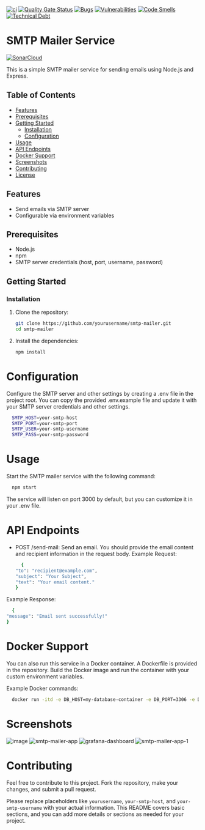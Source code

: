 [![ci](https://github.com/Amits64/smtp-mailer/actions/workflows/docker.yml/badge.svg)](https://github.com/Amits64/smtp-mailer/actions/workflows/docker.yml)
[![Quality Gate Status](https://sonarcloud.io/api/project_badges/measure?project=Amits64_smtp-mailer&metric=alert_status)](https://sonarcloud.io/summary/new_code?id=Amits64_smtp-mailer)
[![Bugs](https://sonarcloud.io/api/project_badges/measure?project=Amits64_smtp-mailer&metric=bugs)](https://sonarcloud.io/summary/new_code?id=Amits64_smtp-mailer)
[![Vulnerabilities](https://sonarcloud.io/api/project_badges/measure?project=Amits64_smtp-mailer&metric=vulnerabilities)](https://sonarcloud.io/summary/new_code?id=Amits64_smtp-mailer)
[![Code Smells](https://sonarcloud.io/api/project_badges/measure?project=Amits64_smtp-mailer&metric=code_smells)](https://sonarcloud.io/summary/new_code?id=Amits64_smtp-mailer)
[![Technical Debt](https://sonarcloud.io/api/project_badges/measure?project=Amits64_smtp-mailer&metric=sqale_index)](https://sonarcloud.io/summary/new_code?id=Amits64_smtp-mailer)

# SMTP Mailer Service
[![SonarCloud](https://sonarcloud.io/images/project_badges/sonarcloud-white.svg)](https://sonarcloud.io/summary/new_code?id=Amits64_smtp-mailer)

This is a simple SMTP mailer service for sending emails using Node.js and Express.

## Table of Contents

- [Features](#features)
- [Prerequisites](#prerequisites)
- [Getting Started](#getting-started)
  - [Installation](#installation)
  - [Configuration](#configuration)
- [Usage](#usage)
- [API Endpoints](#api-endpoints)
- [Docker Support](#docker-support)
- [Screenshots](#screenshots)
- [Contributing](#contributing)
- [License](#license)

## Features

- Send emails via SMTP server
- Configurable via environment variables

## Prerequisites

- Node.js
- npm
- SMTP server credentials (host, port, username, password)

## Getting Started

### Installation

1. Clone the repository:

   ```bash
   git clone https://github.com/yourusername/smtp-mailer.git
   cd smtp-mailer

2. Install the dependencies:

   ```bash
   npm install

# Configuration

Configure the SMTP server and other settings by creating a .env file in the project root. You can copy the provided .env.example file and update it with your SMTP server credentials and other settings.
  ```bash
    SMTP_HOST=your-smtp-host
    SMTP_PORT=your-smtp-port
    SMTP_USER=your-smtp-username
    SMTP_PASS=your-smtp-password
  ```

# Usage
Start the SMTP mailer service with the following command:
  ```bash
    npm start
  ```
The service will listen on port 3000 by default, but you can customize it in your .env file.

# API Endpoints
* POST /send-mail: Send an email. You should provide the email content and recipient information in the request body.
Example Request:

  ```bash
    {
  "to": "recipient@example.com",
  "subject": "Your Subject",
  "text": "Your email content."
  }
  ```
Example Response:

  ```bash
    {
  "message": "Email sent successfully!"
  }
  ```

# Docker Support
You can also run this service in a Docker container. A Dockerfile is provided in the repository. Build the Docker image and run the container with your custom environment variables.

Example Docker commands:
  ```bash
    docker run -itd -e DB_HOST=my-database-container -e DB_PORT=3306 -e DB_USER=admin -e DB_PASSWORD=Password1! -e SECRET_API_KEY=ad8fb3c8b78bee02ea05c05f64936cc9 -p 3000:3000 smtp-mailer
  ```

# Screenshots
![image](https://github.com/Amits64/smtp-mailer/assets/135766785/aac0a78a-cd77-48a2-aee5-0aa86bc6520d)
![smtp-mailer-app](https://github.com/Amits64/smtp-mailer/assets/135766785/a054ff6e-e09b-4e61-b563-0dad61443b43)
![grafana-dashboard](https://github.com/Amits64/smtp-mailer/assets/135766785/01f3d01a-8d09-494c-8aa7-59445e698fd8)
![smtp-mailer-app-1](https://github.com/Amits64/smtp-mailer/assets/135766785/0eeddeca-5fa5-418a-8961-070096dba0d1)

# Contributing

Feel free to contribute to this project. Fork the repository, make your changes, and submit a pull request.

Please replace placeholders like `yourusername`, `your-smtp-host`, and `your-smtp-username` with your actual information. This README covers basic sections, and you can add more details or sections as needed for your project.
